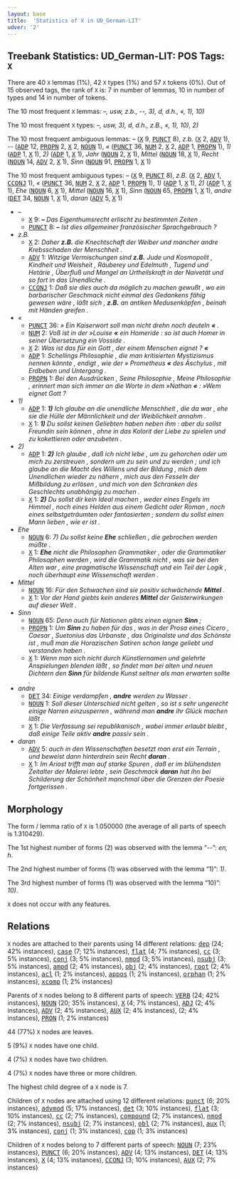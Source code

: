 ```yaml
---
layout: base
title:  'Statistics of X in UD_German-LIT'
udver: '2'
---
```


## Treebank Statistics: UD_German-LIT: POS Tags: `X`

There are 40 `X` lemmas (1%), 42 `X` types (1%) and 57 `X` tokens (0%).
Out of 15 observed tags, the rank of `X` is: 7 in number of lemmas, 10 in number of types and 14 in number of tokens.

The 10 most frequent `X` lemmas: <em>–, usw, z.b., --, 3), d, d.h., «, 1), 10)</em>

The 10 most frequent `X` types:  <em>–, usw, 3), d, d.h., z.B., «, 1), 10), 2)</em>

The 10 most frequent ambiguous lemmas: <em>–</em> (<tt><a href="de_lit-pos-X.html">X</a></tt> 9, <tt><a href="de_lit-pos-PUNCT.html">PUNCT</a></tt> 8), <em>z.b.</em> (<tt><a href="de_lit-pos-X.html">X</a></tt> 2, <tt><a href="de_lit-pos-ADV.html">ADV</a></tt> 1), <em>--</em> (<tt><a href="de_lit-pos-ADP.html">ADP</a></tt> 12, <tt><a href="de_lit-pos-PROPN.html">PROPN</a></tt> 2, <tt><a href="de_lit-pos-X.html">X</a></tt> 2, <tt><a href="de_lit-pos-NOUN.html">NOUN</a></tt> 1), <em>«</em> (<tt><a href="de_lit-pos-PUNCT.html">PUNCT</a></tt> 36, <tt><a href="de_lit-pos-NUM.html">NUM</a></tt> 2, <tt><a href="de_lit-pos-X.html">X</a></tt> 2, <tt><a href="de_lit-pos-ADP.html">ADP</a></tt> 1, <tt><a href="de_lit-pos-PROPN.html">PROPN</a></tt> 1), <em>1)</em> (<tt><a href="de_lit-pos-ADP.html">ADP</a></tt> 1, <tt><a href="de_lit-pos-X.html">X</a></tt> 1), <em>2)</em> (<tt><a href="de_lit-pos-ADP.html">ADP</a></tt> 1, <tt><a href="de_lit-pos-X.html">X</a></tt> 1), <em>Jahr</em> (<tt><a href="de_lit-pos-NOUN.html">NOUN</a></tt> 2, <tt><a href="de_lit-pos-X.html">X</a></tt> 1), <em>Mittel</em> (<tt><a href="de_lit-pos-NOUN.html">NOUN</a></tt> 18, <tt><a href="de_lit-pos-X.html">X</a></tt> 1), <em>Recht</em> (<tt><a href="de_lit-pos-NOUN.html">NOUN</a></tt> 14, <tt><a href="de_lit-pos-ADV.html">ADV</a></tt> 2, <tt><a href="de_lit-pos-X.html">X</a></tt> 1), <em>Sinn</em> (<tt><a href="de_lit-pos-NOUN.html">NOUN</a></tt> 91, <tt><a href="de_lit-pos-PROPN.html">PROPN</a></tt> 1, <tt><a href="de_lit-pos-X.html">X</a></tt> 1)

The 10 most frequent ambiguous types:  <em>–</em> (<tt><a href="de_lit-pos-X.html">X</a></tt> 9, <tt><a href="de_lit-pos-PUNCT.html">PUNCT</a></tt> 8), <em>z.B.</em> (<tt><a href="de_lit-pos-X.html">X</a></tt> 2, <tt><a href="de_lit-pos-ADV.html">ADV</a></tt> 1, <tt><a href="de_lit-pos-CCONJ.html">CCONJ</a></tt> 1), <em>«</em> (<tt><a href="de_lit-pos-PUNCT.html">PUNCT</a></tt> 36, <tt><a href="de_lit-pos-NUM.html">NUM</a></tt> 2, <tt><a href="de_lit-pos-X.html">X</a></tt> 2, <tt><a href="de_lit-pos-ADP.html">ADP</a></tt> 1, <tt><a href="de_lit-pos-PROPN.html">PROPN</a></tt> 1), <em>1)</em> (<tt><a href="de_lit-pos-ADP.html">ADP</a></tt> 1, <tt><a href="de_lit-pos-X.html">X</a></tt> 1), <em>2)</em> (<tt><a href="de_lit-pos-ADP.html">ADP</a></tt> 1, <tt><a href="de_lit-pos-X.html">X</a></tt> 1), <em>Ehe</em> (<tt><a href="de_lit-pos-NOUN.html">NOUN</a></tt> 6, <tt><a href="de_lit-pos-X.html">X</a></tt> 1), <em>Mittel</em> (<tt><a href="de_lit-pos-NOUN.html">NOUN</a></tt> 16, <tt><a href="de_lit-pos-X.html">X</a></tt> 1), <em>Sinn</em> (<tt><a href="de_lit-pos-NOUN.html">NOUN</a></tt> 65, <tt><a href="de_lit-pos-PROPN.html">PROPN</a></tt> 1, <tt><a href="de_lit-pos-X.html">X</a></tt> 1), <em>andre</em> (<tt><a href="de_lit-pos-DET.html">DET</a></tt> 34, <tt><a href="de_lit-pos-NOUN.html">NOUN</a></tt> 1, <tt><a href="de_lit-pos-X.html">X</a></tt> 1), <em>daran</em> (<tt><a href="de_lit-pos-ADV.html">ADV</a></tt> 5, <tt><a href="de_lit-pos-X.html">X</a></tt> 1)


* <em>–</em>
  * <tt><a href="de_lit-pos-X.html">X</a></tt> 9: <em><b>–</b> Das Eigenthumsrecht erlischt zu bestimmten Zeiten .</em>
  * <tt><a href="de_lit-pos-PUNCT.html">PUNCT</a></tt> 8: <em><b>–</b> Ist dies allgemeiner französischer Sprachgebrauch ?</em>
* <em>z.B.</em>
  * <tt><a href="de_lit-pos-X.html">X</a></tt> 2: <em>Daher <b>z.B.</b> die Knechtschaft der Weiber und mancher andre Krebsschaden der Menschheit .</em>
  * <tt><a href="de_lit-pos-ADV.html">ADV</a></tt> 1: <em>Witzige Vermischungen sind <b>z.B.</b> Jude und Kosmopolit , Kindheit und Weisheit , Räuberey und Edelmuth , Tugend und Hetärie , Überfluß und Mangel an Urtheilskraft in der Naivetät und so fort in das Unendliche .</em>
  * <tt><a href="de_lit-pos-CCONJ.html">CCONJ</a></tt> 1: <em>Daß sie dies auch da möglich zu machen gewußt , wo ein barbarischer Geschmack nicht einmal des Gedankens fähig gewesen wäre , läßt sich , <b>z.B.</b> an antiken Medusenköpfen , beinah mit Händen greifen .</em>
* <em>«</em>
  * <tt><a href="de_lit-pos-PUNCT.html">PUNCT</a></tt> 36: <em>» Ein Kaiserwort soll man nicht drehn noch deuteln <b>«</b> .</em>
  * <tt><a href="de_lit-pos-NUM.html">NUM</a></tt> 2: <em>Voß ist in der »Louise <b>«</b> ein Homeride : so ist auch Homer in seiner Übersetzung ein Vosside .</em>
  * <tt><a href="de_lit-pos-X.html">X</a></tt> 2: <em>Was ist das für ein Gott , der einem Menschen eignet ? <b>«</b></em>
  * <tt><a href="de_lit-pos-ADP.html">ADP</a></tt> 1: <em>Schellings Philosophie , die man kritisierten Mystizismus nennen könnte , endigt , wie der » Prometheus <b>«</b> des Äschylus , mit Erdbeben und Untergang .</em>
  * <tt><a href="de_lit-pos-PROPN.html">PROPN</a></tt> 1: <em>Bei den Ausdrücken , Seine Philosophie , Meine Philosophie , erinnert man sich immer an die Worte in dem »Nathan <b>«</b> : »Wem eignet Gott ?</em>
* <em>1)</em>
  * <tt><a href="de_lit-pos-ADP.html">ADP</a></tt> 1: <em><b>1)</b> Ich glaube an die unendliche Menschheit , die da war , ehe sie die Hülle der Männlichkeit und der Weiblichkeit annahm .</em>
  * <tt><a href="de_lit-pos-X.html">X</a></tt> 1: <em><b>1)</b> Du sollst keinen Geliebten haben neben ihm : aber du sollst Freundin sein können , ohne in das Kolorit der Liebe zu spielen und zu kokettieren oder anzubeten .</em>
* <em>2)</em>
  * <tt><a href="de_lit-pos-ADP.html">ADP</a></tt> 1: <em><b>2)</b> Ich glaube , daß ich nicht lebe , um zu gehorchen oder um mich zu zerstreuen , sondern um zu sein und zu werden ; und ich glaube an die Macht des Willens und der Bildung , mich dem Unendlichen wieder zu nähern , mich aus den Fesseln der Mißbildung zu erlösen , und mich von den Schranken des Geschlechts unabhängig zu machen .</em>
  * <tt><a href="de_lit-pos-X.html">X</a></tt> 1: <em><b>2)</b> Du sollst dir kein Ideal machen , weder eines Engels im Himmel , noch eines Helden aus einem Gedicht oder Roman , noch eines selbstgeträumten oder fantasierten ; sondern du sollst einen Mann lieben , wie er ist .</em>
* <em>Ehe</em>
  * <tt><a href="de_lit-pos-NOUN.html">NOUN</a></tt> 6: <em>7) Du sollst keine <b>Ehe</b> schließen , die gebrochen werden müßte .</em>
  * <tt><a href="de_lit-pos-X.html">X</a></tt> 1: <em><b>Ehe</b> nicht die Philosophen Grammatiker , oder die Grammatiker Philosophen werden , wird die Grammatik nicht , was sie bei den Alten war , eine pragmatische Wissenschaft und ein Teil der Logik , noch überhaupt eine Wissenschaft werden .</em>
* <em>Mittel</em>
  * <tt><a href="de_lit-pos-NOUN.html">NOUN</a></tt> 16: <em>Für den Schwachen sind sie positiv schwächende <b>Mittel</b> .</em>
  * <tt><a href="de_lit-pos-X.html">X</a></tt> 1: <em>Vor der Hand giebts kein anderes <b>Mittel</b> der Geisterwirkungen auf dieser Welt .</em>
* <em>Sinn</em>
  * <tt><a href="de_lit-pos-NOUN.html">NOUN</a></tt> 65: <em>Denn auch für Nationen gibts einen eignen <b>Sinn</b> ;</em>
  * <tt><a href="de_lit-pos-PROPN.html">PROPN</a></tt> 1: <em>Um <b>Sinn</b> zu haben für das , was in der Prosa eines Cicero , Caesar , Suetonius das Urbanste , das Originalste und das Schönste ist , muß man die Horazischen Satiren schon lange geliebt und verstanden haben .</em>
  * <tt><a href="de_lit-pos-X.html">X</a></tt> 1: <em>Wenn man sich nicht durch Künstlernamen und gelehrte Anspielungen blenden läßt , so findet man bei alten und neuen Dichtern den <b>Sinn</b> für bildende Kunst seltner als man erwarten sollte .</em>
* <em>andre</em>
  * <tt><a href="de_lit-pos-DET.html">DET</a></tt> 34: <em>Einige verdampfen , <b>andre</b> werden zu Wasser .</em>
  * <tt><a href="de_lit-pos-NOUN.html">NOUN</a></tt> 1: <em>Soll dieser Unterschied nicht gelten , so ist s sehr ungerecht einige Narren einzusperren , während man <b>andre</b> ihr Glück machen läßt .</em>
  * <tt><a href="de_lit-pos-X.html">X</a></tt> 1: <em>Die Verfassung sei republikanisch , wobei immer erlaubt bleibt , daß einige Teile aktiv <b>andre</b> passiv sein .</em>
* <em>daran</em>
  * <tt><a href="de_lit-pos-ADV.html">ADV</a></tt> 5: <em>auch in den Wissenschaften besetzt man erst ein Terrain , und beweist dann hinterdrein sein Recht <b>daran</b> .</em>
  * <tt><a href="de_lit-pos-X.html">X</a></tt> 1: <em>Im Ariost trifft man auf starke Spuren , daß er im blühendsten Zeitalter der Malerei lebte , sein Geschmack <b>daran</b> hat ihn bei Schilderung der Schönheit manchmal über die Grenzen der Poesie fortgerissen .</em>

## Morphology

The form / lemma ratio of `X` is 1.050000 (the average of all parts of speech is 1.310429).

The 1st highest number of forms (2) was observed with the lemma “--”: <em>en, h</em>.

The 2nd highest number of forms (1) was observed with the lemma “1)”: <em>1)</em>.

The 3rd highest number of forms (1) was observed with the lemma “10)”: <em>10)</em>.

`X` does not occur with any features.


## Relations

`X` nodes are attached to their parents using 14 different relations: <tt><a href="de_lit-dep-dep.html">dep</a></tt> (24; 42% instances), <tt><a href="de_lit-dep-case.html">case</a></tt> (7; 12% instances), <tt><a href="de_lit-dep-flat.html">flat</a></tt> (4; 7% instances), <tt><a href="de_lit-dep-cc.html">cc</a></tt> (3; 5% instances), <tt><a href="de_lit-dep-conj.html">conj</a></tt> (3; 5% instances), <tt><a href="de_lit-dep-nmod.html">nmod</a></tt> (3; 5% instances), <tt><a href="de_lit-dep-nsubj.html">nsubj</a></tt> (3; 5% instances), <tt><a href="de_lit-dep-amod.html">amod</a></tt> (2; 4% instances), <tt><a href="de_lit-dep-obj.html">obj</a></tt> (2; 4% instances), <tt><a href="de_lit-dep-root.html">root</a></tt> (2; 4% instances), <tt><a href="de_lit-dep-acl.html">acl</a></tt> (1; 2% instances), <tt><a href="de_lit-dep-appos.html">appos</a></tt> (1; 2% instances), <tt><a href="de_lit-dep-orphan.html">orphan</a></tt> (1; 2% instances), <tt><a href="de_lit-dep-xcomp.html">xcomp</a></tt> (1; 2% instances)

Parents of `X` nodes belong to 8 different parts of speech: <tt><a href="de_lit-pos-VERB.html">VERB</a></tt> (24; 42% instances), <tt><a href="de_lit-pos-NOUN.html">NOUN</a></tt> (20; 35% instances), <tt><a href="de_lit-pos-X.html">X</a></tt> (4; 7% instances), <tt><a href="de_lit-pos-ADJ.html">ADJ</a></tt> (2; 4% instances), <tt><a href="de_lit-pos-ADV.html">ADV</a></tt> (2; 4% instances), <tt><a href="de_lit-pos-AUX.html">AUX</a></tt> (2; 4% instances),  (2; 4% instances), <tt><a href="de_lit-pos-PRON.html">PRON</a></tt> (1; 2% instances)

44 (77%) `X` nodes are leaves.

5 (9%) `X` nodes have one child.

4 (7%) `X` nodes have two children.

4 (7%) `X` nodes have three or more children.

The highest child degree of a `X` node is 7.

Children of `X` nodes are attached using 12 different relations: <tt><a href="de_lit-dep-punct.html">punct</a></tt> (6; 20% instances), <tt><a href="de_lit-dep-advmod.html">advmod</a></tt> (5; 17% instances), <tt><a href="de_lit-dep-det.html">det</a></tt> (3; 10% instances), <tt><a href="de_lit-dep-flat.html">flat</a></tt> (3; 10% instances), <tt><a href="de_lit-dep-cc.html">cc</a></tt> (2; 7% instances), <tt><a href="de_lit-dep-compound.html">compound</a></tt> (2; 7% instances), <tt><a href="de_lit-dep-nmod.html">nmod</a></tt> (2; 7% instances), <tt><a href="de_lit-dep-nsubj.html">nsubj</a></tt> (2; 7% instances), <tt><a href="de_lit-dep-obl.html">obl</a></tt> (2; 7% instances), <tt><a href="de_lit-dep-aux.html">aux</a></tt> (1; 3% instances), <tt><a href="de_lit-dep-conj.html">conj</a></tt> (1; 3% instances), <tt><a href="de_lit-dep-cop.html">cop</a></tt> (1; 3% instances)

Children of `X` nodes belong to 7 different parts of speech: <tt><a href="de_lit-pos-NOUN.html">NOUN</a></tt> (7; 23% instances), <tt><a href="de_lit-pos-PUNCT.html">PUNCT</a></tt> (6; 20% instances), <tt><a href="de_lit-pos-ADV.html">ADV</a></tt> (4; 13% instances), <tt><a href="de_lit-pos-DET.html">DET</a></tt> (4; 13% instances), <tt><a href="de_lit-pos-X.html">X</a></tt> (4; 13% instances), <tt><a href="de_lit-pos-CCONJ.html">CCONJ</a></tt> (3; 10% instances), <tt><a href="de_lit-pos-AUX.html">AUX</a></tt> (2; 7% instances)


